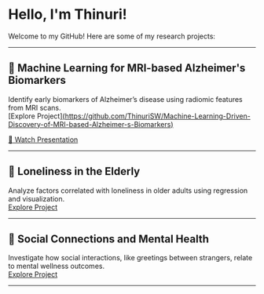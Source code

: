 # Hello, I'm Thinuri!
Welcome to my GitHub! Here are some of my research projects:

---

## 🧠 Machine Learning for MRI-based Alzheimer's Biomarkers
Identify early biomarkers of Alzheimer’s disease using radiomic features from MRI scans.  
[Explore Project][(https://github.com/ThinuriSW/Machine-Learning-Driven-Discovery-of-MRI-based-Alzheimer-s-Biomarkers)  ](https://github.com/ThinuriSW/Project-Experience/tree/main/Alzheimer_Biomarkers)


[🎥 Watch Presentation](https://www.youtube.com/watch?v=W4WdSREN0iU)

---

## 👵 Loneliness in the Elderly
Analyze factors correlated with loneliness in older adults using regression and visualization.  
[Explore Project](https://github.com/ThinuriSW/Loneliness-Project)  

---

## 🤝 Social Connections and Mental Health
Investigate how social interactions, like greetings between strangers, relate to mental wellness outcomes.  
[Explore Project](https://github.com/ThinuriSW/Project-Experience)  

---
